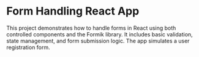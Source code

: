 # Form Handling React App

This project demonstrates how to handle forms in React using both controlled components and the Formik library. It includes basic validation, state management, and form submission logic. The app simulates a user registration form.
